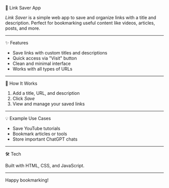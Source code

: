 🔗 Link Saver App

*Link Saver* is a simple web app to save and organize links with a title and description. Perfect for bookmarking useful content like videos, articles, posts, and more.

---

✨ Features

- Save links with custom titles and descriptions  
- Quick access via "Visit" button  
- Clean and minimal interface  
- Works with all types of URLs

---

🚀 How It Works

1. Add a title, URL, and description  
2. Click *Save*  
3. View and manage your saved links  

---

💡 Example Use Cases

- Save YouTube tutorials  
- Bookmark articles or tools  
- Store important ChatGPT chats  

---

🛠 Tech

Built with HTML, CSS, and JavaScript.

---

Happy bookmarking!
